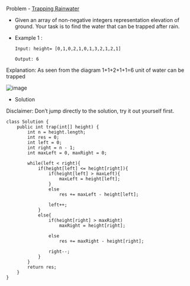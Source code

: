 Problem - [Trapping Rainwater](https://leetcode.com/problems/trapping-rain-water/)

-  Given an array of non-negative integers representation elevation of ground. Your task is to find the water that can be trapped after rain.

- Example 1 :

      Input: height= [0,1,0,2,1,0,1,3,2,1,2,1]
 
      Output: 6

Explanation: As seen from the diagram 1+1+2+1+1=6 unit of water can be trapped

![image](https://user-images.githubusercontent.com/101946115/208231491-948cfcbb-ad67-4ceb-99b4-301de3ddcdb7.png)

- Solution

Disclaimer: Don’t jump directly to the solution, try it out yourself first.

```
class Solution {
    public int trap(int[] height) {
        int n = height.length;
        int res = 0;
        int left = 0;
        int right = n - 1;
        int maxLeft = 0, maxRight = 0;
        
        while(left < right){
            if(height[left] <= height[right]){
                if(height[left] > maxLeft){
                    maxLeft = height[left];
                }
                else
                    res += maxLeft - height[left];
                
                left++;
            }
            else{
                if(height[right] > maxRight)
                    maxRight = height[right];
                
                else
                    res += maxRight - height[right];
                
                right--;
            }
        }
        return res;
    }
}
```
